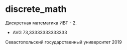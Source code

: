 # discrete_math
Дискретная математика ИВТ - 2.

- AVG 73,33333333333333‬


Севастопольский государственный университет 2019
